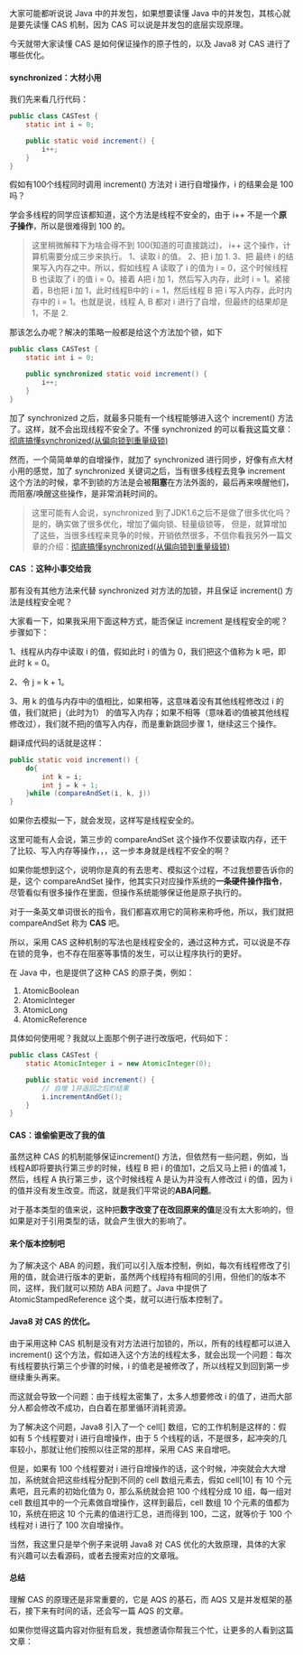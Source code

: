 大家可能都听说说 Java 中的并发包，如果想要读懂 Java 中的并发包，其核心就是要先读懂 CAS 机制，因为 CAS 可以说是并发包的底层实现原理。

今天就带大家读懂 CAS 是如何保证操作的原子性的，以及 Java8 对 CAS 进行了哪些优化。

#### synchronized：大材小用

我们先来看几行代码：

```java
public class CASTest {
    static int i = 0;

    public static void increment() {
        i++;
    }
}
```

假如有100个线程同时调用 increment() 方法对 i 进行自增操作，i 的结果会是 100 吗？

学会多线程的同学应该都知道，这个方法是线程不安全的，由于 i++ 不是一个**原子操作**，所以是很难得到 100 的。

> 这里稍微解释下为啥会得不到 100(知道的可直接跳过)， i++ 这个操作，计算机需要分成三步来执行。
1、读取 i 的值。
2、把 i 加 1.
3、把 最终 i 的结果写入内存之中。所以，假如线程 A 读取了 i 的值为 i = 0，这个时候线程 B 也读取了 i 的值 i = 0。接着 A把 i 加 1，然后写入内存，此时 i = 1。紧接着，B也把 i 加 1，此时线程B中的 i = 1，然后线程 B 把 i 写入内存，此时内存中的 i = 1。也就是说，线程 A, B 都对 i 进行了自增，但最终的结果却是 1，不是 2.

那该怎么办呢？解决的策略一般都是给这个方法加个锁，如下

```java
public class CASTest {
    static int i = 0;

    public synchronized static void increment() {
        i++;
    }
}
```
加了 synchronized 之后，就最多只能有一个线程能够进入这个 increment() 方法了。这样，就不会出现线程不安全了。不懂 synchronized 的可以看我这篇文章：[彻底搞懂synchronized(从偏向锁到重量级锁)](https://mp.weixin.qq.com/s/qDvd8MYAzBXOsWgzwIbNMA)

然而，一个简简单单的自增操作，就加了 synchronized 进行同步，好像有点大材小用的感觉，加了 synchronized 关键词之后，当有很多线程去竞争 increment 这个方法的时候，拿不到锁的方法是会被**阻塞**在方法外面的，最后再来唤醒他们，而阻塞/唤醒这些操作，是非常消耗时间的。

> 这里可能有人会说，synchronized 到了JDK1.6之后不是做了很多优化吗？是的，确实做了很多优化，增加了偏向锁、轻量级锁等，  但是，就算增加了这些，当很多线程来竞争的时候，开销依然很多，不信你看我另外一篇文章的介绍：[彻底搞懂synchronized(从偏向锁到重量级锁)](https://mp.weixin.qq.com/s/qDvd8MYAzBXOsWgzwIbNMA)

#### CAS ：这种小事交给我

那有没有其他方法来代替 synchronized 对方法的加锁，并且保证 increment() 方法是线程安全呢？

大家看一下，如果我采用下面这种方式，能否保证 increment 是线程安全的呢？步骤如下：

1、线程从内存中读取 i 的值，假如此时 i 的值为 0，我们把这个值称为 k 吧，即此时 k = 0。

2、令 j = k + 1。

3、用 k 的值与内存中i的值相比，如果相等，这意味着没有其他线程修改过 i 的值，我们就把 j（此时为1） 的值写入内存；如果不相等（意味着i的值被其他线程修改过），我们就不把j的值写入内存，而是重新跳回步骤 1，继续这三个操作。

翻译成代码的话就是这样：

```java
public static void increment() {
    do{
        int k = i;
        int j = k + 1;
    }while (compareAndSet(i, k, j))
}
```
如果你去模拟一下，就会发现，这样写是线程安全的。

这里可能有人会说，第三步的 compareAndSet 这个操作不仅要读取内存，还干了比较、写入内存等操作，，，这一步本身就是线程不安全的啊？

如果你能想到这个，说明你是真的有去思考、模拟这个过程，不过我想要告诉你的是，这个 compareAndSet 操作，他其实只对应操作系统的**一条硬件操作指令**，尽管看似有很多操作在里面，但操作系统能够保证他是原子执行的。

对于一条英文单词很长的指令，我们都喜欢用它的简称来称呼他，所以，我们就把 compareAndSet 称为 **CAS** 吧。

所以，采用 CAS 这种机制的写法也是线程安全的，通过这种方式，可以说是不存在锁的竞争，也不存在阻塞等事情的发生，可以让程序执行的更好。

在 Java 中，也是提供了这种 CAS 的原子类，例如：

1. AtomicBoolean
2. AtomicInteger
3. AtomicLong
4. AtomicReference

具体如何使用呢？我就以上面那个例子进行改版吧，代码如下：

```java
public class CASTest {
    static AtomicInteger i = new AtomicInteger(0);

    public static void increment() {
        // 自增 1并返回之后的结果
        i.incrementAndGet();
    }
}
```

#### CAS：谁偷偷更改了我的值

虽然这种 CAS 的机制能够保证increment() 方法，但依然有一些问题，例如，当线程A即将要执行第三步的时候，线程 B 把 i 的值加1，之后又马上把 i 的值减 1，然后，线程 A 执行第三步，这个时候线程 A 是认为并没有人修改过 i 的值，因为 i 的值并没有发生改变。而这，就是我们平常说的**ABA问题**。

对于基本类型的值来说，这种把**数字改变了在改回原来的值**是没有太大影响的，但如果是对于引用类型的话，就会产生很大的影响了。

#### 来个版本控制吧

为了解决这个 ABA 的问题，我们可以引入版本控制，例如，每次有线程修改了引用的值，就会进行版本的更新，虽然两个线程持有相同的引用，但他们的版本不同，这样，我们就可以预防 ABA 问题了。Java 中提供了 AtomicStampedReference 这个类，就可以进行版本控制了。

#### Java8 对 CAS 的优化。

由于采用这种 CAS 机制是没有对方法进行加锁的，所以，所有的线程都可以进入 increment() 这个方法，假如进入这个方法的线程太多，就会出现一个问题：每次有线程要执行第三个步骤的时候，i 的值老是被修改了，所以线程又到回到第一步继续重头再来。

而这就会导致一个问题：由于线程太密集了，太多人想要修改 i 的值了，进而大部分人都会修改不成功，白白着在那里循环消耗资源。

为了解决这个问题，Java8 引入了一个 cell[] 数组，它的工作机制是这样的：假如有 5 个线程要对 i  进行自增操作，由于 5 个线程的话，不是很多，起冲突的几率较小，那就让他们按照以往正常的那样，采用 CAS 来自增吧。

但是，如果有 100 个线程要对 i 进行自增操作的话，这个时候，冲突就会大大增加，系统就会把这些线程分配到不同的 cell 数组元素去，假如 cell[10] 有 10 个元素吧，且元素的初始化值为 0，那么系统就会把 100 个线程分成 10 组，每一组对 cell 数组其中的一个元素做自增操作，这样到最后，cell 数组 10 个元素的值都为 10，系统在把这 10 个元素的值进行汇总，进而得到 100，二这，就等价于 100 个线程对 i 进行了 100 次自增操作。

当然，我这里只是举个例子来说明 Java8 对 CAS 优化的大致原理，具体的大家有兴趣可以去看源码，或者去搜索对应的文章哦。

#### 总结

理解 CAS 的原理还是非常重要的，它是 AQS 的基石，而 AQS 又是并发框架的基石，接下来有时间的话，还会写一篇 AQS 的文章。

如果你觉得这篇内容对你挺有启发，我想邀请你帮我三个忙，让更多的人看到这篇文章：
